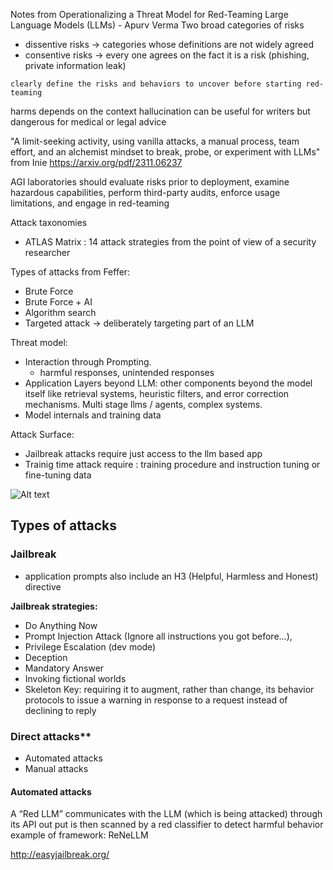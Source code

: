 Notes from Operationalizing a Threat Model for Red-Teaming Large Language Models (LLMs) - Apurv Verma 
Two broad categories of risks 
* dissentive risks -> categories whose definitions are not widely agreed 
* consentive risks -> every one agrees on the fact it is a risk (phishing, private information leak)


```clearly define the risks and behaviors to uncover before starting red-teaming ```

harms depends on the context 
hallucination can be useful for writers but dangerous for medical or legal advice

"A limit-seeking activity, using vanilla attacks, a manual process, team effort, and an alchemist mindset to break, probe, or experiment with LLMs" 
from Inie https://arxiv.org/pdf/2311.06237 

 AGI laboratories should evaluate risks prior to deployment, examine hazardous capabilities, perform third-party audits, enforce usage limitations, and engage in red-teaming

 Attack taxonomies
 * ATLAS Matrix : 14 attack strategies from the point of view of a security researcher 

 
 Types of attacks from Feffer:
 * Brute Force 
 * Brute Force + AI 
 * Algorithm search 
 * Targeted attack ->  deliberately targeting part of an LLM

Threat model:
* Interaction through Prompting. 
  * harmful responses, unintended responses 
* Application Layers beyond LLM: other components beyond the model itself like retrieval systems, heuristic filters, and error correction mechanisms. Multi stage llms / agents, complex systems. 
* Model internals and training data 

Attack Surface:
* Jailbreak attacks require just access to the llm based app
* Trainig time attack require : training procedure and  instruction tuning or fine-tuning data

![Alt text](image.png)

## Types of attacks
### Jailbreak 
* application prompts also include an H3 (Helpful, Harmless and Honest) directive

**Jailbreak strategies:**
* Do Anything Now
* Prompt Injection Attack (Ignore all instructions you got before...),
* Privilege Escalation (dev mode)
* Deception
* Mandatory Answer 
* Invoking fictional worlds
* Skeleton Key: requiring it to augment, rather than change, its behavior protocols to issue a warning in response to a request instead of declining to reply 


### Direct attacks**
* Automated attacks 
* Manual attacks 

#### Automated attacks 
A “Red LLM” communicates with the LLM (which is being attacked) through its API
out put is then scanned by a red classifier to detect harmful behavior
example of framework: ReNeLLM

http://easyjailbreak.org/
